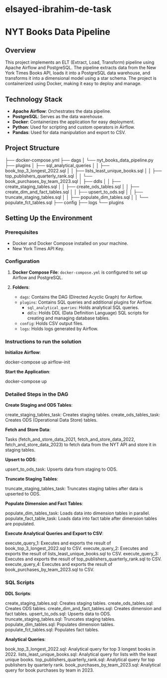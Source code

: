 # elsayed-ibrahim-de-task
# NYT Books Data Pipeline

## Overview

This project implements an ELT (Extract, Load, Transform) pipeline using Apache Airflow and PostgreSQL. The pipeline extracts data from the New York Times Books API, loads it into a PostgreSQL data warehouse, and transforms it into a dimensional model using a star schema. The project is containerized using Docker, making it easy to deploy and manage.

## Technology Stack

- **Apache Airflow**: Orchestrates the data pipeline.
- **PostgreSQL**: Serves as the data warehouse.
- **Docker**: Containerizes the application for easy deployment.
- **Python**: Used for scripting and custom operators in Airflow.
- **Pandas**: Used for data manipulation and export to CSV.

## Project Structure

├── docker-compose.yml
├── dags
│ └── nyt_books_data_pipeline.py
├── plugins
│ ├── sql_analytical_queries
│ │ ├── book_top_3_longest_2022.sql
│ │ ├── lists_least_unique_books.sql
│ │ ├── top_publishers_quarterly_rank.sql
│ │ └── book_purchases_by_team_2023.sql
│ ├── ddls
│ │ ├── create_staging_tables.sql
│ │ ├── create_ods_tables.sql
│ │ ├── create_dim_and_fact_tables.sql
│ │ ├── upsert_to_ods.sql
│ │ ├── truncate_staging_tables.sql
│ │ ├── populate_dim_tables.sql
│ │ └── populate_fct_tables.sql
├── config
├── logs
└── plugins



## Setting Up the Environment

### Prerequisites

- Docker and Docker Compose installed on your machine.
- New York Times API Key.

### Configuration

1. **Docker Compose File**: `docker-compose.yml` is configured to set up Airflow and PostgreSQL.

2. **Folders**:
   - `dags`: Contains the DAG (Directed Acyclic Graph) for Airflow.
   - `plugins`: Contains SQL queries and additional plugins for Airflow.
     - `sql_analytical_queries`: Holds analytical SQL queries.
     - `ddls`: Holds DDL (Data Definition Language) SQL scripts for creating and managing database tables.
   - `config`: Holds CSV output files.
   - `logs`: Holds logs generated by Airflow.

### Instructions to run the solution
**Initialize Airflow**:

docker-compose up airflow-init

**Start the Application**:

docker-compose up


### Detailed Steps in the DAG
**Create Staging and ODS Tables**:

create_staging_tables_task: Creates staging tables.
create_ods_tables_task: Creates ODS (Operational Data Store) tables.

**Fetch and Store Data**:

Tasks (fetch_and_store_data_2021, fetch_and_store_data_2022, fetch_and_store_data_2023) to fetch data from the NYT API and store it in staging tables.

**Upsert to ODS**:

upsert_to_ods_task: Upserts data from staging to ODS.

**Truncate Staging Tables**:

truncate_staging_tables_task: Truncates staging tables after data is upserted to ODS.

**Populate Dimension and Fact Tables**:

populate_dim_tables_task: Loads data into dimension tables in parallel.
populate_fact_table_task: Loads data into fact table after dimension tables are populated.

**Execute Analytical Queries and Export to CSV**:

execute_query_1: Executes and exports the result of book_top_3_longest_2022.sql to CSV.
execute_query_2: Executes and exports the result of lists_least_unique_books.sql to CSV.
execute_query_3: Executes and exports the result of top_publishers_quarterly_rank.sql to CSV.
execute_query_4: Executes and exports the result of book_purchases_by_team_2023.sql to CSV.

### SQL Scripts

**DDL Scripts**:

create_staging_tables.sql: Creates staging tables.
create_ods_tables.sql: Creates ODS tables.
create_dim_and_fact_tables.sql: Creates dimension and fact tables.
upsert_to_ods.sql: Upserts data to ODS.
truncate_staging_tables.sql: Truncates staging tables.
populate_dim_tables.sql: Populates dimension tables.
populate_fct_tables.sql: Populates fact tables.

**Analytical Queries**:

book_top_3_longest_2022.sql: Analytical query for top 3 longest books in 2022.
lists_least_unique_books.sql: Analytical query for lists with the least unique books.
top_publishers_quarterly_rank.sql: Analytical query for top publishers by quarterly rank.
book_purchases_by_team_2023.sql: Analytical query for book purchases by team in 2023.





   
